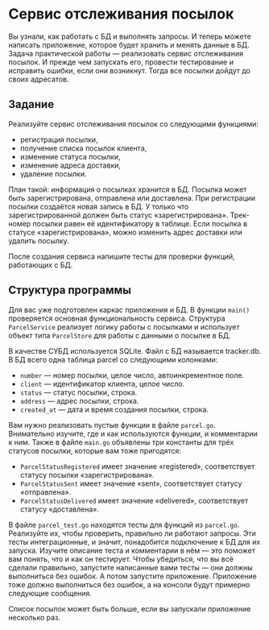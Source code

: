 # Сервис отслеживания посылок

Вы узнали, как работать с БД и выполнять запросы. И теперь можете написать приложение, которое будет хранить и менять данные в БД. Задача практической работы — реализовать сервис отслеживания посылок. И прежде чем запускать его, провести тестирование и исправить ошибки, если они возникнут. Тогда все посылки дойдут до своих адресатов.

## Задание

Реализуйте сервис отслеживания посылок со следующими функциями:

- регистрация посылки,
- получение списка посылок клиента,
- изменение статуса посылки,
- изменение адреса доставки,
- удаление посылки.

План такой: информация о посылках хранится в БД. Посылка может быть зарегистрирована, отправлена или доставлена. При регистрации посылки создаётся новая запись в БД. У только что зарегистрированной должен быть статус «зарегистрирована». Трек-номер посылки равен её идентификатору в таблице. Если посылка в статусе «зарегистрирована», можно изменить адрес доставки или удалить посылку.

После создания сервиса напишите тесты для проверки функций, работающих с БД.

## Структура программы

Для вас уже подготовлен каркас приложения и БД. В функции `main()` проверяется основная функциональность сервиса. Структура `ParcelService` реализует логику работы с посылками и использует объект типа `ParcelStore` для работы с данными о посылке в БД.

В качестве СУБД используется SQLite. Файл с БД называется tracker.db. В БД всего одна таблица parcel со следующими колонками:

- `number` — номер посылки, целое число, автоинкрементное поле.
- `client` — идентификатор клиента, целое число.
- `status` — статус посылки, строка.
- `address` — адрес посылки, строка.
- `created_at` — дата и время создания посылки, строка.

Вам нужно реализовать пустые функции в файле `parcel.go`. Внимательно изучите, где и как используются функции, и комментарии к ним. Также в файле `main.go` объявлены три константы для трёх статусов посылки, которые вам тоже пригодятся:

- `ParcelStatusRegistered` имеет значение «registered», соответствует статусу посылки «зарегистрирована».
- `ParcelStatusSent` имеет значение «sent», соответствует статусу «отправлена».
- `ParcelStatusDelivered` имеет значение «delivered», соответствует статусу «доставлена».

В файле `parcel_test.go` находятся тесты для функций из `parcel.go`. Реализуйте их, чтобы проверить, правильно ли работают запросы. Эти тесты интеграционные, и значит, понадобится подключение к БД для их запуска. Изучите описание теста и комментарии в нём — это поможет вам понять, что и как он тестирует.
Чтобы убедиться, что вы всё сделали правильно, запустите написанные вами тесты — они должны выполниться без ошибок.
А потом запустите приложение. Приложение тоже должно выполниться без ошибок, а на консоли будут примерно следующие сообщения.

Список посылок может быть больше, если вы запускали приложение несколько раз.